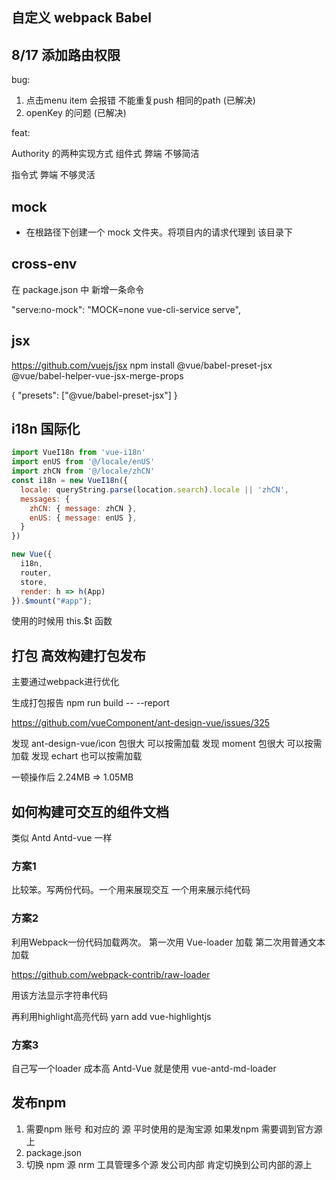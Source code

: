 ## 自定义  webpack   Babel

## 8/17 添加路由权限

bug: 
1. 点击menu item 会报错 不能重复push 相同的path (已解决)
2. openKey 的问题 (已解决)

feat: 

Authority 的两种实现方式
组件式 弊端 不够简洁

指令式  弊端 不够灵活

## mock 

- 在根路径下创建一个 mock 文件夹。将项目内的请求代理到 该目录下

## cross-env 

在 package.json 中 新增一条命令

  "serve:no-mock": "MOCK=none vue-cli-service serve",

## jsx
https://github.com/vuejs/jsx
npm install @vue/babel-preset-jsx @vue/babel-helper-vue-jsx-merge-props

{
  "presets": ["@vue/babel-preset-jsx"]
}

## i18n 国际化


```js
import VueI18n from 'vue-i18n'
import enUS from '@/locale/enUS'
import zhCN from '@/locale/zhCN'
const i18n = new VueI18n({
  locale: queryString.parse(location.search).locale || 'zhCN',
  messages: {
    zhCN: { message: zhCN },
    enUS: { message: enUS },
  }
})

new Vue({
  i18n,
  router,
  store,
  render: h => h(App)
}).$mount("#app");
```

使用的时候用 this.$t 函数

## 打包 高效构建打包发布

主要通过webpack进行优化

生成打包报告
npm run build -- --report

https://github.com/vueComponent/ant-design-vue/issues/325

发现 ant-design-vue/icon 包很大 可以按需加载
发现 moment 包很大 可以按需加载
发现 echart 也可以按需加载

一顿操作后 2.24MB => 1.05MB


## 如何构建可交互的组件文档

类似 Antd Antd-vue 一样

### 方案1

比较笨。写两份代码。一个用来展现交互 一个用来展示纯代码

### 方案2

利用Webpack一份代码加载两次。 第一次用 Vue-loader 加载 第二次用普通文本加载

https://github.com/webpack-contrib/raw-loader

用该方法显示字符串代码

再利用highlight高亮代码
yarn add vue-highlightjs

### 方案3

自己写一个loader  成本高
Antd-Vue 就是使用 vue-antd-md-loader


## 发布npm

1. 需要npm 账号 和对应的 源  平时使用的是淘宝源 如果发npm  需要调到官方源上
2. package.json
3. 切换 npm 源 nrm 工具管理多个源   发公司内部 肯定切换到公司内部的源上
